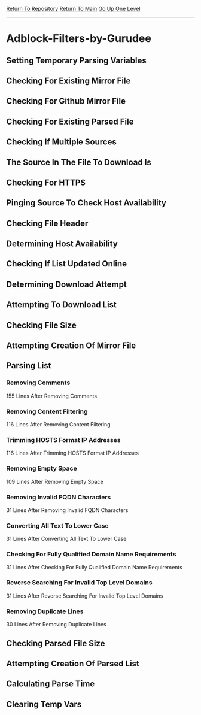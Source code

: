 [Return To Repository](https://github.com/deathbybandaid/piholeparser/)
[Return To Main](https://github.com/deathbybandaid/piholeparser/blob/master/RecentRunLogs/Mainlog.md)
[Go Up One Level](https://github.com/deathbybandaid/piholeparser/blob/master/RecentRunLogs/TopLevelScripts/30-Processing-Blacklists.md)
____________________________________
# Adblock-Filters-by-Gurudee
## Setting Temporary Parsing Variables
## Checking For Existing Mirror File
## Checking For Github Mirror File
## Checking For Existing Parsed File
## Checking If Multiple Sources
## The Source In The File To Download Is
## Checking For HTTPS
## Pinging Source To Check Host Availability
## Checking File Header
## Determining Host Availability
## Checking If List Updated Online
## Determining Download Attempt
## Attempting To Download List
## Checking File Size
## Attempting Creation Of Mirror File
## Parsing List
### Removing Comments
155 Lines After Removing Comments
### Removing Content Filtering
116 Lines After Removing Content Filtering
### Trimming HOSTS Format IP Addresses
116 Lines After Trimming HOSTS Format IP Addresses
### Removing Empty Space
109 Lines After Removing Empty Space
### Removing Invalid FQDN Characters
31 Lines After Removing Invalid FQDN Characters
### Converting All Text To Lower Case
31 Lines After Converting All Text To Lower Case
### Checking For Fully Qualified Domain Name Requirements
31 Lines After Checking For Fully Qualified Domain Name Requirements
### Reverse Searching For Invalid Top Level Domains
31 Lines After Reverse Searching For Invalid Top Level Domains
### Removing Duplicate Lines
30 Lines After Removing Duplicate Lines
## Checking Parsed File Size
## Attempting Creation Of Parsed List
## Calculating Parse Time
## Clearing Temp Vars
